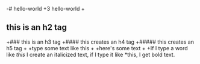 -# hello-world
+3 hello-world
+<h2> this is an h2 tag </h2>
+### this is an h3 tag
+#### this creates an h4 tag
+##### this creates an h5 tag
+
+type some text like this
+
+here's some text
+
+If I type a word like *this* I create an italicized text, if I type it like *this, I get bold text.

